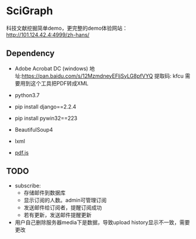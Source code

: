 # SciGraph
科技文献挖掘简单demo，更完整的demo体验网站：http://101.124.42.4:4999/zh-hans/

## Dependency
- Adobe Acrobat DC (windows) 地址:https://pan.baidu.com/s/12MzmdneyEFljSyLG8pfVYQ 提取码: kfcu
需要用到这个工具把PDF转成XML

- python3.7

- pip install django==2.2.4

- pip install pywin32==223

- BeautifulSoup4
- lxml

- [pdf.js]( http://mozilla.github.io/pdf.js/)

## TODO
- subscribe: 
	- 存储邮件到数据库
	- 显示订阅的人数。admin可管理订阅
	- 发送邮件给订阅者，提醒订阅成功
	- 若有更新，发送邮件提醒更新
- 用户自己删除服务器media下是数据，导致upload history显示不一致，需要更改
